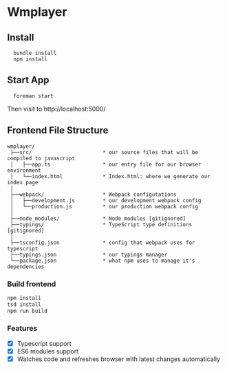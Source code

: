 # Wmplayer

## Install
```
  bundle install
  npm install
```
## Start App
```
  foreman start
```
Then visit to http://localhost:5000/


## Frontend File Structure
```
wmplayer/
 ├──src/                       * our source files that will be compiled to javascript
 │   ├──app.ts                 * our entry file for our browser environment
 │   └──index.html             * Index.html: where we generate our index page
 │
 ├──webpack/                   * Webpack configutations
 │   ├──development.js         * our development webpack config
 │   └──production.js          * our production webpack config
 │
 ├──node_modules/              * Node modules [gitignored]
 ├──typings/                   * TypeScript type definitions [gitignored]
 │
 ├──tsconfig.json              * config that webpack uses for typescript
 ├──typings.json               * our typings manager
 └──package.json               * what npm uses to manage it's dependencies
```
### Build frontend
```sh
npm install
tsd install
npm run build
```
### Features
- [x] Typescript support
- [x] ES6 modules support
- [x] Watches code and refreshes browser with latest changes automatically
